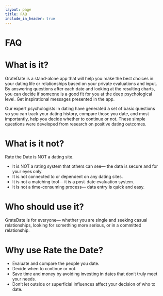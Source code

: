 ```yaml
---
layout: page
title: FAQ
include_in_header: true
---
```


# FAQ

# What is it?

GrateDate is a stand-alone app that will help you make the best choices in your dating life or relationships based on your private evaluations and input. By answering questions after each date and looking at the resulting charts, you can decide if someone is a good fit for you at the deep psychological level. Get inspirational messages presented in the app.

Our expert psychologists in dating have generated a set of basic questions so you can track your dating history, compare those you date, and most importantly, help you decide whether to continue or not. These simple questions were developed from research on positive dating outcomes.


# What is it not? 

Rate the Date is NOT a dating site. 

 - It is NOT a rating system that others can see— the data is secure and for your eyes only. 
 - It is not connected to or dependent on any dating sites. 
 - It is not a matching tool— it is a post-date evaluation system.
 - It is not a time-consuming process— data entry is quick and easy.

# Who should use it?

 GrateDate is for everyone— whether you are single and seeking casual relationships, looking for something more serious, or in a committed relationship.

# Why use Rate the Date?

 - Evaluate and compare the people you date.
 - Decide when to continue or not. 
 - Save time and money by avoiding investing in dates that don’t truly meet your needs.
 - Don’t let outside or superficial influences affect your decision of who to date.
